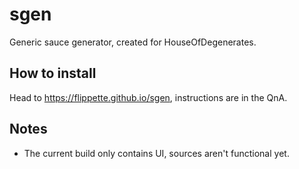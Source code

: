 # sgen
Generic sauce generator, created for HouseOfDegenerates.

## How to install

Head to https://flippette.github.io/sgen, instructions are in the QnA.

## Notes

- The current build only contains UI, sources aren't functional yet.